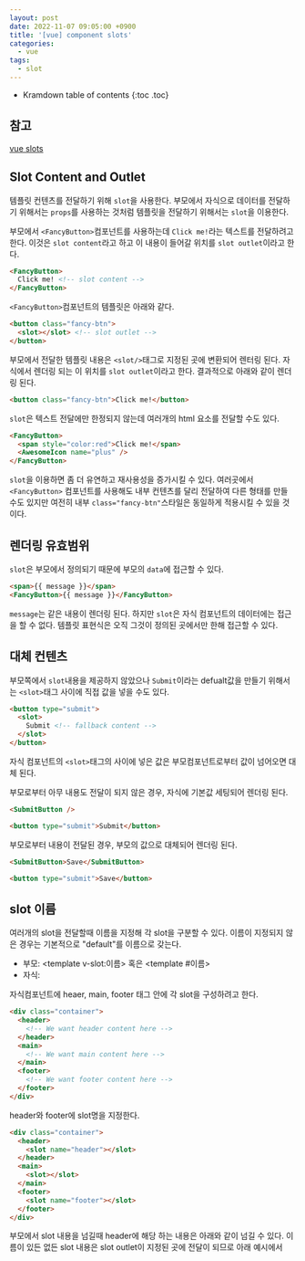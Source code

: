 ```yaml
---
layout: post
date: 2022-11-07 09:05:00 +0900
title: '[vue] component slots'
categories:
  - vue
tags:
  - slot
---
```


* Kramdown table of contents
{:toc .toc}

## 참고

[vue slots](https://vuejs.org/guide/components/slots.html)


## Slot Content and Outlet

템플릿 컨텐츠를 전달하기 위해 `slot`을 사용한다. 부모에서 자식으로 데이터를 전달하기 위해서는 `props`를 사용하는 것처럼 템플릿을 전달하기 위해서는 `slot`을 이용한다.   

부모에서 `<FancyButton>`컴포넌트를 사용하는데 `Click me!`라는 텍스트를 전달하려고 한다. 이것은 `slot content`라고 하고 이 내용이 들어갈 위치를 `slot outlet`이라고 한다. 

```html
<FancyButton>
  Click me! <!-- slot content -->
</FancyButton>
```

`<FancyButton>`컴포넌트의 템플릿은 아래와 같다. 

```html
<button class="fancy-btn">
  <slot></slot> <!-- slot outlet -->
</button>
```

부모에서 전달한 템플릿 내용은 `<slot/>`태그로 지정된 곳에 변환되어 렌터링 된다. 자식에서 렌더링 되는 이 위치를 `slot outlet`이라고 한다. 결과적으로 아래와 같이 렌더링 된다.  

```html
<button class="fancy-btn">Click me!</button>
```


`slot`은 텍스트 전달에만 한정되지 않는데 여러개의 html 요소를 전달할 수도 있다. 

```html
<FancyButton>
  <span style="color:red">Click me!</span>
  <AwesomeIcon name="plus" />
</FancyButton>
```

`slot`을 이용하면 좀 더 유연하고 재사용성을 증가시킬 수 있다. 여러곳에서 `<FancyButton>` 컴포넌트를 사용해도 내부 컨텐츠를 달리 전달하여 다른 형태를 만들 수도 있지만 여전히 내부 `class="fancy-btn"`스타일은 동일하게 적용시킬 수 있을 것이다. 


## 렌더링 유효범위

`slot`은 부모에서 정의되기 때문에 부모의 `data`에 접근할 수 있다. 

```html
<span>{{ message }}</span>
<FancyButton>{{ message }}</FancyButton>
```

`message`는 같은 내용이 렌더링 된다. 하지만 `slot`은 자식 컴포넌트의 데이터에는 접근을 할 수 없다. 템플릿 표현식은 오직 그것이 정의된 곳에서만 한해 접근할 수 있다. 


## 대체 컨텐츠

부모쪽에서 `slot`내용을 제공하지 않았으나 `Submit`이라는 defualt값을 만들기 위해서는 `<slot>`태그 사이에 직접 값을 넣을 수도 있다.  

```html
<button type="submit">
  <slot>
    Submit <!-- fallback content -->
  </slot>
</button>
```

자식 컴포넌트의 `<slot>`태그의 사이에 넣은 값은 부모컴포넌트로부터 값이 넘어오면 대체 된다.   

부모로부터 아무 내용도 전달이 되지 않은 경우, 자식에 기본값 세팅되어 렌더링 된다. 

```html
<SubmitButton />
```

```html
<button type="submit">Submit</button>
```

부모로부터 내용이 전달된 경우, 부모의 값으로 대체되어 렌더링 된다. 

```html
<SubmitButton>Save</SubmitButton>
```

```html
<button type="submit">Save</button>
```

## slot 이름

여러개의 slot을 전달할때 이름을 지정해 각 slot을 구분할 수 있다. 이름이 지정되지 않은 경우는 기본적으로 "default"를 이름으로 갖는다. 

- 부모: <template v-slot:이름></template> 혹은 <template #이름></template>
- 자식: <slot name="이름"></slot>


자식컴포넌트에  heaer, main, footer 태그 안에 각 slot을 구성하려고 한다. 

```html
<div class="container">
  <header>
    <!-- We want header content here -->
  </header>
  <main>
    <!-- We want main content here -->
  </main>
  <footer>
    <!-- We want footer content here -->
  </footer>
</div>
```

header와 footer에 slot명을 지정한다.  

```html
<div class="container">
  <header>
    <slot name="header"></slot>
  </header>
  <main>
    <slot></slot>
  </main>
  <footer>
    <slot name="footer"></slot>
  </footer>
</div>
```

부모에서 slot 내용을 넘길때 header에 해당 하는 내용은 아래와 같이 넘길 수 있다. 이름이 있든 없든 slot 내용은 slot outlet이 지정된 곳에 전달이 되므로 아래 예시에서 <template> 태그로 감싸지지 않음 부분은 이름이 지정되지 않은 slot outlet에 전달이 되어 <main>안에 들어 가게 된다. 

```html
<BaseLayout>
  <template v-slot:header>
     <h1>Here might be a page title</h1>
  </template>

  <!-- implicit default slot -->
  <p>A paragraph for the main content.</p>
  <p>And another one.</p>

<!-- 명시적으로 기본 이름은 default를 이용해 전달 할 수도 있다. 
  <template #default>
    <p>A paragraph for the main content.</p>
    <p>And another one.</p>
  </template>
-->
  <template #footer>
    <!-- content for the header slot -->
  </template>
</BaseLayout>
```

default 이름은 한 번 밖에 사용할 수 없다. 따라서 여러 slot을 전달할 때는 이름을 별도로 지어주는 편이 나을 듯 

2개를 default로 사용하려고 하면 아래처럼 경고가 뜬다. 

`(12:7) Extraneous children found when component already has explicitly named default slot. These children will be ignored.`


```html
  <BaseLayout>
    <template #default>
      <p>A paragraph for the main content.1</p>
      <p>And another one.</p>
    </template>
    
      <p>A paragraph for the main content.2</p>
      <p>And another one.</p>

  </BaseLayout>
```

```html
<template>
  <div class="container">
    <main>
      <slot></slot>
      <slot></slot>
    </main>
  </div>
</template>
```

## 동적 slot 이름

문자열 이름 뿐 아니라 `[]`를 이용해 동적으로 이름을 부여 할 수도 있다. `[]` 영역은 자바스크립트 영역이다. 


```html
<base-layout>
  <template v-slot:[dynamicSlotName]>
    ...
  </template>

  <!-- with shorthand -->
  <template #[dynamicSlotName]>
    ...
  </template>
</base-layout>
```

## 범위 지정 slot

원래 slot 내용은 자식 컴포넌트의 상태에 접근할 수 없지만, 부모와 자식 모두에서 접근이 가능하도록 할 수 있는 방법이 있다. 그렇게 하기 위해서 자식이 데이터를 렌더링 할 때 slot에 데이터를 전달할 수 있는 방법이 필요하다. 컴포넌트에 props를 전달하는 것처럼 slot에 속성을 세팅하여 slot content에 전달하여 해결할 수 있다.  

- props: 부모컴포넌트에서 자식으로 속성전달
- slotProps : 자식에서 부모로 속성 전달   


자식컴포넌트의 slot의 속성은 `slotProps`로 전달이 된다. 

```html
<!-- <MyComponent> template -->
<div>
  <slot :text="greetingMessage" :count="1"></slot>
</div>
```

부모컴포넌트에서 아래와 같이 표현식으로 접근이 가능하다. 

```html
<MyComponent v-slot="slotProps">
  {{ slotProps.text }} {{ slotProps.count }}
</MyComponent>
```

`slotProps`을 함수의 인수처럼 풀어 쓸 수도 있다. 

```html
<MyComponent v-slot="{ text, count }">
  {{ text }} {{ count }}
</MyComponent>
```

### named slot의 props

```html
<MyComponent>
  <template #header="headerProps">
    {{ headerProps }}
  </template>

  <template #default="defaultProps">
    {{ defaultProps }}
  </template>

  <template #footer="footerProps">
    {{ footerProps }}
  </template>
</MyComponent>
```


이름이 지정된 slot도 사용법은 동일하다. 하지만 `name` 속성은 예약어이기 떄문에 slotProps에 전달되는 것은 `{ message: 'hello' }`만이다. 

```html
<slot name="header" message="hello"></slot>
```

이름이 붙은 slot과 없는 slot을 섞어서 쓸때 props를 쓰려면 이름 없는 slot에도 `<template>` 태그를 적용해 줄 필요가 있다. `v-slot`지시어를 직접적으로 컴포넌트에 쓸때 컴파일 에러가 난다. 이것은 props 범위에 대한 모호성을 피하기 위함이다. 

```html
<!-- This template won't compile -->
<template>
  <MyComponent v-slot="{ message }">
    <p>{{ message }}</p>
    <template #footer>
      <!-- message belongs to the default slot, and is not available here -->
      <p>{{ message }}</p>
    </template>
  </MyComponent>
</template>
```

props는 지정된 slot 내에서만 사용이 가능하다. 

```html
<template>
  <MyComponent>
    <!-- Use explicit default slot -->
    <template #default="{ message }">
      <p>{{ message }}</p>
    </template>

    <template #footer>
      <p>Here's some contact info</p>
    </template>
  </MyComponent>
</template>
```

## slot 샘플

slot 유효범위의 좋은 예시


```html
<FancyList :api-url="url" :per-page="10">
  <template #item="{ body, username, likes }">
    <div class="item">
      <p>{{ body }}</p>
      <p>by {{ username }} | {{ likes }} likes</p>
    </div>
  </template>
</FancyList>
```

```html
<ul>
  <li v-for="item in items">
    <slot name="item" v-bind="item"></slot>
  </li>
</ul>
```

## 렌더링 하지 않는 컴포넌트
TBD